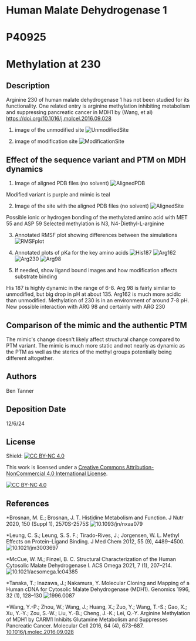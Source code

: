 # Human Malate Dehydrogenase 1
# P40925
# Methylation at 230


## Description
Arginine 230 of human malate dehydrogenase 1 has not been studied for its functionality. One related entry is arginine methylation inhibiting metabolism and suppressing pancreatic cancer in MDH1 by (Wang, et al) https://doi.org/10.1016/j.molcel.2016.09.028



1. image of the unmodified site
![UnmodifiedSite](images/UnmodifiedSite.png)

2. image of modification site
![ModificationSite](images/ModficationSite.png)


## Effect of the sequence variant and PTM on MDH dynamics


1. Image of aligned PDB files (no solvent)
![AlignedPDB](images/alignedpdb.png)

Modified variant is purple and mimic is teal

2. Image of the site with the aligned PDB files (no solvent)
![AlignedSite](images/alignedsite.png)

Possible ionic or hydrogen bonding of the methylated amino acid with MET 55 and ASP 59
Selected methylation is N3, N4-Diethyl-L-arginine

3. Annotated RMSF plot showing differences between the simulations
![RMSFplot](images/rmsf.png)

4. Annotated plots of pKa for the key amino acids
![His187](images/rmsd187.png)
![Arg162](images/rmsd162.png)
![Arg230](images/rmsd230.png)
![Arg98](images/rmsd98.png)
5. If needed, show ligand bound images and how modification affects substrate binding

His 187 is highly dynamic in the range of 6-8. Arg 98 is fairly similar to unmodified, but big drop in pH at about 135. Arg162 is much more acidic than unmodified. Methylation of 230 is in an environment of around 7-8 pH. New possible interaction with ARG 98 and certainly with ARG 230


## Comparison of the mimic and the authentic PTM


The mimic's change doesn't likely affect structural change compared to PTM variant. The mimic is much more static and not nearly as dynamic as the PTM as well as the sterics of the methyl groups potentially being different altogether. 



## Authors

Ben Tanner

## Deposition Date 
12/6/24

## License

Shield: [![CC BY-NC 4.0][cc-by-nc-shield]][cc-by-nc]

This work is licensed under a
[Creative Commons Attribution-NonCommercial 4.0 International License][cc-by-nc].

[![CC BY-NC 4.0][cc-by-nc-image]][cc-by-nc]

[cc-by-nc]: https://creativecommons.org/licenses/by-nc/4.0/
[cc-by-nc-image]: https://licensebuttons.net/l/by-nc/4.0/88x31.png
[cc-by-nc-shield]: https://img.shields.io/badge/License-CC%20BY--NC%204.0-lightgrey.svg


## References

*Brosnan, M. E.; Brosnan, J. T. Histidine Metabolism and Function. J Nutr 2020, 150 (Suppl 1), 2570S-2575S ![10.1093/jn/nxaa079](https://doi.org/10.1093/jn/nxaa079)

*Leung, C. S.; Leung, S. S. F.; Tirado-Rives, J.; Jorgensen, W. L. Methyl Effects on Protein–Ligand Binding. J Med Chem 2012, 55 (9), 4489–4500.  ![10.1021/jm3003697](https://doi.org/10.1021/jm3003697)

*McCue, W. M.; Finzel, B. C. Structural Characterization of the Human Cytosolic Malate Dehydrogenase I. ACS Omega 2021, 7 (1), 207–214.  ![10.1021/acsomega.1c04385](https://doi.org/10.1021/acsomega.1c04385)

*Tanaka, T.; Inazawa, J.; Nakamura, Y. Molecular Cloning and Mapping of a Human cDNA for Cytosolic Malate Dehydrogenase (MDH1). Genomics 1996, 32 (1), 128–130 ![1996.0087](https://www.sciencedirect.com/science/article/abs/pii/S0888754396900877?via%3Dihub)

*Wang, Y.-P.; Zhou, W.; Wang, J.; Huang, X.; Zuo, Y.; Wang, T.-S.; Gao, X.; Xu, Y.-Y.; Zou, S.-W.; Liu, Y.-B.; Cheng, J.-K.; Lei, Q.-Y. Arginine Methylation of MDH1 by CARM1 Inhibits Glutamine Metabolism and Suppresses Pancreatic Cancer. Molecular Cell 2016, 64 (4), 673–687. [10.1016/j.molec.2016.09.028](https://doi.org/10.1016/j.molcel.2016.09.028)


